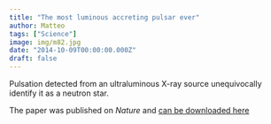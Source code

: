 ```yaml
---
title: "The most luminous accreting pulsar ever"
author: Matteo
tags: ["Science"]
image: img/m82.jpg
date: "2014-10-09T00:00:00.000Z"
draft: false
---
```


Pulsation detected from an ultraluminous X-ray source unequivocally identify it as a neutron star.

The paper was published on _Nature_ and [can be downloaded here](https://ui.adsabs.harvard.edu/abs/2014Natur.514..202B/abstract])
